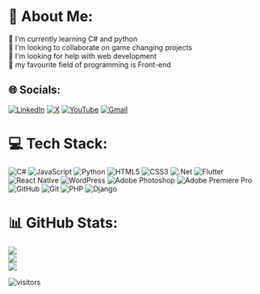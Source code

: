 # 💫 About Me:
🌱 I'm currently learning C# and python<br>🤝 I'm looking to collaborate on game changing projects<br>🔭 I'm looking for help with web development<br>👾 my favourite field of programming is Front-end<br>


## 🌐 Socials:
[![LinkedIn](https://img.shields.io/badge/LinkedIn-%230077B5.svg?logo=linkedin&logoColor=white)](https://linkedin.com/in/ehsan-marmazi) [![X](https://img.shields.io/badge/X-%23333.svg?logo=X&logoColor=white)](https://x.com/@Ehsanmarmazi) [![YouTube](https://img.shields.io/badge/YouTube-%23FF0000.svg?logo=YouTube&logoColor=white)](https://youtube.com/@ehsanmarmazi) [![Gmail](https://img.shields.io/badge/Gmail-%23006400.svg?logo=Gmail&logoColor=white)](mailto:ehsanmarmazi@gmail.com)




# 💻 Tech Stack:
![C#](https://img.shields.io/badge/c%23-%23239120.svg?style=flat&logo=csharp&logoColor=white) ![JavaScript](https://img.shields.io/badge/javascript-%23323330.svg?style=flat&logo=javascript&logoColor=%23F7DF1E) ![Python](https://img.shields.io/badge/python-3670A0?style=flat&logo=python&logoColor=ffdd54) ![HTML5](https://img.shields.io/badge/html5-%23E34F26.svg?style=flat&logo=html5&logoColor=white) ![CSS3](https://img.shields.io/badge/css3-%231572B6.svg?style=flat&logo=css3&logoColor=white) ![.Net](https://img.shields.io/badge/.NET-5C2D91?style=flat&logo=.net&logoColor=white) ![Flutter](https://img.shields.io/badge/Flutter-%2302569B.svg?style=flat&logo=Flutter&logoColor=white) ![React Native](https://img.shields.io/badge/react_native-%2320232a.svg?style=flat&logo=react&logoColor=%2361DAFB) ![WordPress](https://img.shields.io/badge/WordPress-%23117AC9.svg?style=flat&logo=WordPress&logoColor=white) ![Adobe Photoshop](https://img.shields.io/badge/adobe%20photoshop-%2331A8FF.svg?style=flat&logo=adobe%20photoshop&logoColor=white) ![Adobe Premiere Pro](https://img.shields.io/badge/Adobe%20Premiere%20Pro-9999FF.svg?style=flat&logo=Adobe%20Premiere%20Pro&logoColor=white) ![GitHub](https://img.shields.io/badge/github-%23121011.svg?style=flat&logo=github&logoColor=white) ![Git](https://img.shields.io/badge/git-%23F05033.svg?style=flat&logo=git&logoColor=white) ![PHP](https://img.shields.io/badge/php-%23777BB4.svg?style=flat&logo=php&logoColor=white) ![Django](https://img.shields.io/badge/django-%23092E20.svg?style=flat&logo=django&logoColor=white)
# 📊 GitHub Stats:
![](https://github-readme-stats.vercel.app/api?username=ehsanmarmazi&theme=github_dark&hide_border=false&include_all_commits=true&count_private=false)<br/>
![](https://github-readme-streak-stats.herokuapp.com/?user=ehsanmarmazi&theme=github_dark&hide_border=false)<br/>
![](https://github-readme-stats.vercel.app/api/top-langs/?username=ehsanmarmazi&theme=github_dark&hide_border=false&include_all_commits=true&count_private=false&layout=compact)


![visitors](https://visitor-badge.laobi.icu/badge?page_id=Ehsanmarmazi)
